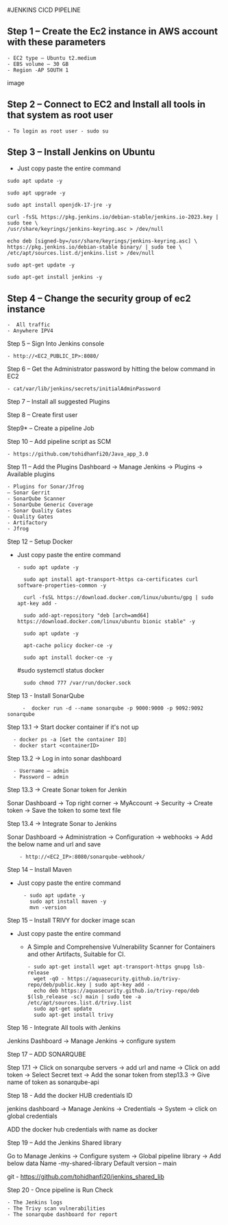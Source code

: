 #JENKINS CICD PIPELINE


Step 1 – Create the Ec2 instance in AWS account with these parameters
--------
    - EC2 type – Ubuntu t2.medium
    - EBS volume – 30 GB 
    - Region -AP SOUTH 1

image

Step 2 – Connect to EC2 and Install all tools in that system as root user
-------

    - To login as root user - sudo su

Step 3 – Install Jenkins on Ubuntu
-------
 
   -  Just copy paste the entire command
     
    sudo apt update -y

    sudo apt upgrade -y 

    sudo apt install openjdk-17-jre -y

    curl -fsSL https://pkg.jenkins.io/debian-stable/jenkins.io-2023.key | sudo tee \
    /usr/share/keyrings/jenkins-keyring.asc > /dev/null
    
    echo deb [signed-by=/usr/share/keyrings/jenkins-keyring.asc] \
    https://pkg.jenkins.io/debian-stable binary/ | sudo tee \
    /etc/apt/sources.list.d/jenkins.list > /dev/null
    
    sudo apt-get update -y 
    
    sudo apt-get install jenkins -y


Step 4 – Change the security group of ec2 instance
-------
 
    -  All traffic
    - Anywhere IPV4

Step 5 – Sign Into Jenkins console 

    - http://<EC2_PUBLIC_IP>:8080/    

Step 6 – Get the Administrator password by hitting the below command in EC2    

    - cat/var/lib/jenkins/secrets/initialAdminPassword

Step 7 – Install all suggested Plugins

Step 8 – Create first user

Step9* – Create a pipeline Job

Step 10 – Add pipeline script as SCM

    - https://github.com/tohidhanfi20/Java_app_3.0   

Step 11 – Add the Plugins
Dashboard -> Manage Jenkins -> Plugins -> Available plugins

    - Plugins for Sonar/Jfrog
    – Sonar Gerrit 
    - SonarQube Scanner
    - SonarQube Generic Coverage 
    - Sonar Quality Gates 
    - Quality Gates 
    - Artifactory
    - Jfrog

Step 12 – Setup Docker

-  Just copy paste the entire command

       - sudo apt update -y

         sudo apt install apt-transport-https ca-certificates curl software-properties-common -y

         curl -fsSL https://download.docker.com/linux/ubuntu/gpg | sudo apt-key add -

         sudo add-apt-repository "deb [arch=amd64] https://download.docker.com/linux/ubuntu bionic stable" -y

         sudo apt update -y

         apt-cache policy docker-ce -y

         sudo apt install docker-ce -y

   #sudo systemctl status docker

         sudo chmod 777 /var/run/docker.sock

Step 13 - Install SonarQube

         -  docker run -d --name sonarqube -p 9000:9000 -p 9092:9092 sonarqube

Step 13.1 -> Start docker container if it's not up   

      - docker ps -a [Get the container ID]
      - docker start <containerID>
Step 13.2 -> Log in into sonar dashboard  

      - Username – admin
      - Password – admin

Step 13.3 -> Create Sonar token for Jenkin 

Sonar Dashboard -> Top right corner -> MyAccount -> Security -> Create token -> Save the token to some text file

Step 13.4 -> Integrate Sonar to Jenkins

Sonar Dashboard -> Administration -> Configuration -> webhooks -> Add the below name and url and save

        - http://<EC2_IP>:8080/sonarqube-webhook/

Step 14 – Install Maven

- Just copy paste the entire command

        - sudo apt update -y
          sudo apt install maven -y
          mvn -version

Step 15 – Install TRIVY for docker image scan  

- Just copy paste the entire command

   - A Simple and Comprehensive Vulnerability Scanner for Containers and other Artifacts, Suitable for CI.

         - sudo apt-get install wget apt-transport-https gnupg lsb-release
           wget -qO - https://aquasecurity.github.io/trivy-repo/deb/public.key | sudo apt-key add -
           echo deb https://aquasecurity.github.io/trivy-repo/deb $(lsb_release -sc) main | sudo tee -a /etc/apt/sources.list.d/trivy.list
           sudo apt-get update
           sudo apt-get install trivy

Step 16 - Integrate All tools with Jenkins  

Jenkins Dashboard -> Manage Jenkins -> configure system

Step 17 – ADD SONARQUBE

Step 17.1 -> Click on sonarqube servers -> add url and name -> Click on add token -> Select Secret text -> Add the sonar token from 
step13.3 -> Give name of token as sonarqube-api

Step 18 - Add the docker HUB credentials ID

jenkins dashboard -> Manage Jenkins -> Credentials -> System -> click on global credentials

ADD the docker hub credentials with name as docker

Step 19 – Add the Jenkins Shared library

Go to Manage Jenkins -> Configure system -> Global pipeline library -> Add below data Name -my-shared-library Default version – main

git - https://github.com/tohidhanfi20/jenkins_shared_lib

Step 20 - Once pipeline is Run Check 

    - The Jenkins logs
    - The Trivy scan vulnerabilities 
    - The sonarqube dashboard for report
